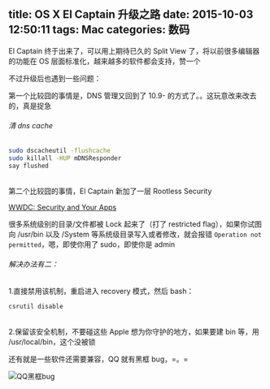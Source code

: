 title: OS X El Captain 升级之路
date: 2015-10-03 12:50:11
tags: Mac
categories: 数码
---
El Captain 终于出来了，可以用上期待已久的 Split View 了，将以前很多编辑器的功能在 OS 层面标准化，越来越多的软件都会支持，赞一个

不过升级后也遇到一些问题：

<!--more-->

第一个比较囧的事情是，DNS 管理又回到了 10.9- 的方式了。。这玩意改来改去的，真是捉急
###### 清 dns cache

```bash
sudo dscacheutil -flushcache
sudo killall -HUP mDNSResponder
say flushed
```
<br />第二个比较囧的事情，El Captain 新加了一层 Rootless Security

[WWDC: Security and Your Apps](https://developer.apple.com/videos/play/wwdc2015-706/)

很多系统级别的目录/文件都被 Lock 起来了（打了 restricted flag），如果你试图向 /usr/bin 以及 /System 等系统级目录写入或者修改，就会报错 `Operation not permitted`，嗯，即使你用了 sudo，即使你是 admin
###### 解决办法有二：

1.直接禁用该机制，重启进入 recovery 模式，然后 bash：

```bash
csrutil disable
```
<br />2.保留该安全机制，不要碰这些 Apple 想为你守护的地方，如果要建 bin 等，用 /usr/local/bin，这个没被锁

还有就是一些软件还需要兼容，QQ 就有黑框 bug，=。=

![QQ黑框bug](http://7xn8l1.com1.z0.glb.clouddn.com/qq_black_bar_bug.png)
